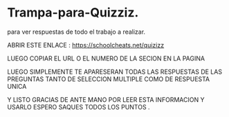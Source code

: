 # Trampa-para-Quizziz.
para ver respuestas de todo el trabajo a realizar.

ABRIR ESTE ENLACE : https://schoolcheats.net/quizizz

LUEGO COPIAR EL URL O EL NUMERO DE LA SECION EN LA PAGINA 

LUEGO SIMPLEMENTE TE APARESERAN TODAS LAS RESPUESTAS DE LAS PREGUNTAS TANTO DE SELECCION MULTIPLE COMO DE RESPUESTA UNICA

Y LISTO GRACIAS DE ANTE MANO POR LEER ESTA INFORMACION Y USARLO ESPERO SAQUES TODOS LOS PUNTOS .
